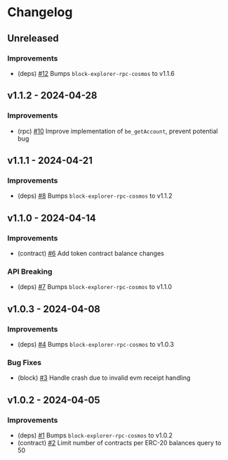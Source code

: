 <!--
Guiding Principles:

Changelogs are for humans, not machines.
There should be an entry for every single version.
The same types of changes should be grouped.
Versions and sections should be linkable.
The latest version comes first.
The release date of each version is displayed.
Mention whether you follow Semantic Versioning.

Usage:

Change log entries are to be added to the Unreleased section under the
appropriate stanza (see below). Each entry should ideally include a tag and
the GitHub issue reference in the following format:

* (<tag>) \#<issue-number> message

Tag must include `sql` if having any changes relate to schema

The issue numbers will later be link-ified during the release process,
so you do not have to worry about including a link manually, but you can if you wish.

Types of changes (Stanzas):

"Features" for new features.
"Improvements" for changes in existing functionality.
"Deprecated" for soon-to-be removed features.
"Bug Fixes" for any bug fixes.
"Schema Breaking" for breaking SQL Schema.
"API Breaking" for breaking API.

If any PR belong to multiple types of change, reference it into all types with only ticket id, no need description (convention)

Ref: https://keepachangelog.com/en/1.0.0/
-->

<!--
Templates for Unreleased:

## Unreleased

### Features

### Improvements

### Bug Fixes

### Schema Breaking

### API Breaking
-->

# Changelog

## Unreleased

### Improvements

- (deps) [#12](https://github.com/bcdevtools/evm-block-explorer-rpc-cosmos/pull/12) Bumps `block-explorer-rpc-cosmos` to v1.1.6

## v1.1.2 - 2024-04-28

### Improvements

- (rpc) [#10](https://github.com/bcdevtools/evm-block-explorer-rpc-cosmos/pull/10) Improve implementation of `be_getAccount`, prevent potential bug

## v1.1.1 - 2024-04-21

### Improvements

- (deps) [#8](https://github.com/bcdevtools/evm-block-explorer-rpc-cosmos/pull/8) Bumps `block-explorer-rpc-cosmos` to v1.1.2

## v1.1.0 - 2024-04-14

### Improvements

- (contract) [#6](https://github.com/bcdevtools/evm-block-explorer-rpc-cosmos/pull/6) Add token contract balance changes

### API Breaking

- (deps) [#7](https://github.com/bcdevtools/evm-block-explorer-rpc-cosmos/pull/7) Bumps `block-explorer-rpc-cosmos` to v1.1.0

## v1.0.3 - 2024-04-08

### Improvements

- (deps) [#4](https://github.com/bcdevtools/evm-block-explorer-rpc-cosmos/pull/4) Bumps `block-explorer-rpc-cosmos` to v1.0.3

### Bug Fixes

- (block) [#3](https://github.com/bcdevtools/evm-block-explorer-rpc-cosmos/pull/3) Handle crash due to invalid evm receipt handling

## v1.0.2 - 2024-04-05

### Improvements

- (deps) [#1](https://github.com/bcdevtools/evm-block-explorer-rpc-cosmos/pull/1) Bumps `block-explorer-rpc-cosmos` to v1.0.2
- (contract) [#2](https://github.com/bcdevtools/evm-block-explorer-rpc-cosmos/pull/2) Limit number of contracts per ERC-20 balances query to 50
